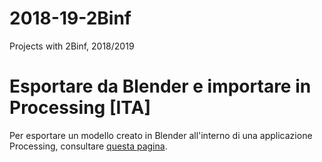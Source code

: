 # 2018-19-2Binf
Projects with 2Binf, 2018/2019

# Esportare da Blender e importare in Processing [ITA] 
Per esportare un modello creato in Blender all'interno di una applicazione Processing, consultare [questa pagina](https://github.com/wbigger/2018-19-2Binf/blob/master/blender2processing.md).
